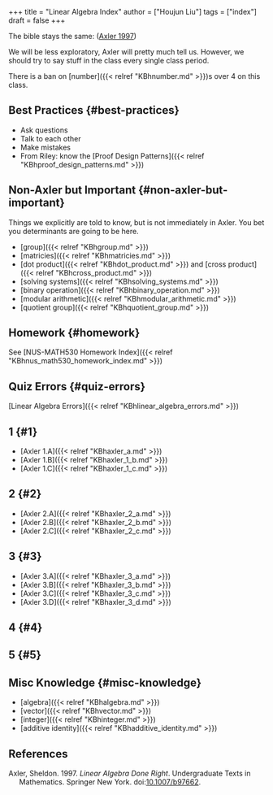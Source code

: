 +++
title = "Linear Algebra Index"
author = ["Houjun Liu"]
tags = ["index"]
draft = false
+++

The bible stays the same: (<a href="#citeproc_bib_item_1">Axler 1997</a>)

We will be less exploratory, Axler will pretty much tell us. However, we should try to say stuff in the class every single class period.

There is a ban on [number]({{< relref "KBhnumber.md" >}})s over 4 on this class.


## Best Practices {#best-practices}

-   Ask questions
-   Talk to each other
-   Make mistakes
-   From Riley: know the [Proof Design Patterns]({{< relref "KBhproof_design_patterns.md" >}})


## Non-Axler but Important {#non-axler-but-important}

Things we explicitly are told to know, but is not immediately in Axler. You bet you determinants are going to be here.

-   [group]({{< relref "KBhgroup.md" >}})
-   [matricies]({{< relref "KBhmatricies.md" >}})
-   [dot product]({{< relref "KBhdot_product.md" >}}) and [cross product]({{< relref "KBhcross_product.md" >}})
-   [solving systems]({{< relref "KBhsolving_systems.md" >}})
-   [binary operation]({{< relref "KBhbinary_operation.md" >}})
-   [modular arithmetic]({{< relref "KBhmodular_arithmetic.md" >}})
-   [quotient group]({{< relref "KBhquotient_group.md" >}})


## Homework {#homework}

See [NUS-MATH530 Homework Index]({{< relref "KBhnus_math530_homework_index.md" >}})


## Quiz Errors {#quiz-errors}

[Linear Algebra Errors]({{< relref "KBhlinear_algebra_errors.md" >}})


## 1 {#1}

-   [Axler 1.A]({{< relref "KBhaxler_a.md" >}})
-   [Axler 1.B]({{< relref "KBhaxler_1_b.md" >}})
-   [Axler 1.C]({{< relref "KBhaxler_1_c.md" >}})


## 2 {#2}

-   [Axler 2.A]({{< relref "KBhaxler_2_a.md" >}})
-   [Axler 2.B]({{< relref "KBhaxler_2_b.md" >}})
-   [Axler 2.C]({{< relref "KBhaxler_2_c.md" >}})


## 3 {#3}

-   [Axler 3.A]({{< relref "KBhaxler_3_a.md" >}})
-   [Axler 3.B]({{< relref "KBhaxler_3_b.md" >}})
-   [Axler 3.C]({{< relref "KBhaxler_3_c.md" >}})
-   [Axler 3.D]({{< relref "KBhaxler_3_d.md" >}})


## 4 {#4}


## 5 {#5}


## Misc Knowledge {#misc-knowledge}

-   [algebra]({{< relref "KBhalgebra.md" >}})
-   [vector]({{< relref "KBhvector.md" >}})
-   [integer]({{< relref "KBhinteger.md" >}})
-   [additive identity]({{< relref "KBhadditive_identity.md" >}})



## References

<style>.csl-entry{text-indent: -1.5em; margin-left: 1.5em;}</style><div class="csl-bib-body">
  <div class="csl-entry"><a id="citeproc_bib_item_1"></a>Axler, Sheldon. 1997. <i>Linear Algebra Done Right</i>. Undergraduate Texts in Mathematics. Springer New York. doi:<a href="https://doi.org/10.1007/b97662">10.1007/b97662</a>.</div>
</div>
